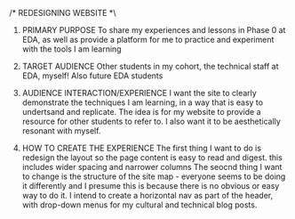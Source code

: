 /* REDESIGNING WEBSITE *\

1. PRIMARY PURPOSE
    To share my experiences and lessons in Phase 0 at EDA, as well as provide a platform for me to practice and experiment with the tools I am learning

2. TARGET AUDIENCE
    Other students in my cohort, the technical staff at EDA, myself! Also future
    EDA students

3. AUDIENCE INTERACTION/EXPERIENCE
    I want the site to clearly demonstrate the techniques I am learning, in a way that is easy to undertsand and replicate. The idea is for my website to provide a resource for other students to refer to. I also want it to be aesthetically resonant with myself.

4. HOW TO CREATE THE EXPERIENCE
    The first thing I want to do is redesign the layout so the page content is easy to read and digest. this includes wider spacing and narrower columns
    The seocnd thing I want to change is the structure of the site map - everyone seems to be doing it differently and I presume this is because there is no obvious or easy way to do it. I intend to create a horizontal nav as part of the header, with drop-down menus for my cultural and technical blog posts.